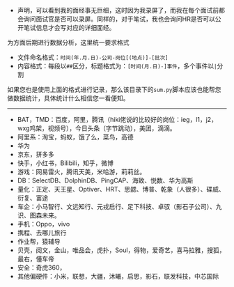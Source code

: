 + 声明，可以看到我的面经事无巨细，这时因为我录屏了，而我在每个面试前都会询问面试官是否可以录屏。同样的，对于笔试，我也会询问HR是否可以公开笔试信息才会写对应的详细面经。

为方面后期进行数据分析，这里统一要求格式

+ 文件命名格式：`时间(年.月.日)-公司-岗位[(地点)]-[批次]`
+ 内容格式：每段以`##`区分，标题格式为：`[时间(月.日)-]事件`，多个事件以`|`分割

如果您也是使用上面的格式进行记录，那么该目录下的`sum.py`脚本应该也能帮您做数据统计，具体统计什么相信您一看便知。

---

+ BAT，TMD：百度，阿里，腾讯（hiki佬说的比较好的岗位：ieg，l1，j2，wxg鸡架，视频号），今日头条（字节跳动），美团，滴滴。
+ 阿里系：淘宝，蚂蚁，饿了么，菜鸟，高德
+ 华为
+ 京东，拼多多
+ 快手，小红书，Bilibili，知乎，微博
+ 游戏：网易雷火，腾讯天美，米哈游，莉莉丝。
+ DB：SelectDB、DolphinDB、PingCAP、海致、悦数、华为高斯
+ 量化：正定、天王星、Optiver、HRT、思勰、博普、乾象（人很多）、碟威、衍复、富途
+ 车企：小马智行、文远知行、元戎启行、足下科技、卓驭（影石子公司）、九识、图森未来。
+ 手机：Oppo，vivo
+ 携程、去哪儿旅行
+ 作业帮，猿辅导
+ 贝壳，阅文，金山，唯品会，虎扑，Soul，得物，爱奇艺，喜马拉雅，搜狐，最右，懂车帝
+ 安全：奇虎360，
+ 其他偏硬件：小米，联想，大疆，沐曦，启思，影石，联发科技，中芯国际
